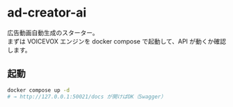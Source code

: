 # ad-creator-ai

広告動画自動生成のスターター。  
まずは VOICEVOX エンジンを docker compose で起動して、API が動くか確認します。

## 起動

```bash
docker compose up -d
# → http://127.0.0.1:50021/docs が開けばOK（Swagger）
```
